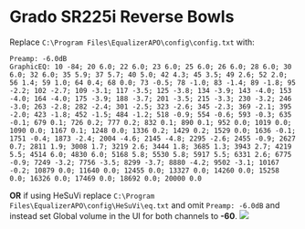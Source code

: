 # Grado SR225i Reverse Bowls
Replace `C:\Program Files\EqualizerAPO\config\config.txt` with:
```
Preamp: -6.0dB
GraphicEQ: 10 -84; 20 6.0; 22 6.0; 23 6.0; 25 6.0; 26 6.0; 28 6.0; 30 6.0; 32 6.0; 35 5.9; 37 5.7; 40 5.0; 42 4.3; 45 3.5; 49 2.6; 52 2.0; 56 1.4; 59 1.0; 64 0.4; 68 0.0; 73 -0.5; 78 -1.0; 83 -1.4; 89 -1.8; 95 -2.2; 102 -2.7; 109 -3.1; 117 -3.5; 125 -3.8; 134 -3.9; 143 -4.0; 153 -4.0; 164 -4.0; 175 -3.9; 188 -3.7; 201 -3.5; 215 -3.3; 230 -3.2; 246 -3.0; 263 -2.8; 282 -2.4; 301 -2.5; 323 -2.6; 345 -2.3; 369 -2.1; 395 -2.0; 423 -1.8; 452 -1.5; 484 -1.2; 518 -0.9; 554 -0.6; 593 -0.3; 635 -0.1; 679 0.1; 726 0.2; 777 0.2; 832 0.1; 890 0.1; 952 0.0; 1019 0.0; 1090 0.0; 1167 0.1; 1248 0.0; 1336 0.2; 1429 0.2; 1529 0.0; 1636 -0.1; 1751 -0.4; 1873 -2.4; 2004 -4.6; 2145 -4.8; 2295 -2.6; 2455 -0.9; 2627 0.7; 2811 1.9; 3008 1.7; 3219 2.6; 3444 1.8; 3685 1.3; 3943 2.7; 4219 5.5; 4514 6.0; 4830 6.0; 5168 5.8; 5530 5.8; 5917 5.5; 6331 2.6; 6775 -0.9; 7249 -3.2; 7756 -3.5; 8299 -3.7; 8880 -4.2; 9502 -3.1; 10167 -0.2; 10879 0.0; 11640 0.0; 12455 0.0; 13327 0.0; 14260 0.0; 15258 0.0; 16326 0.0; 17469 0.0; 18692 0.0; 20000 0.0
```
**OR** if using HeSuVi replace `C:\Program Files\EqualizerAPO\config\HeSuVi\eq.txt` and omit `Preamp: -6.0dB` and instead set Global volume in the UI for both channels to **-60**.
![](https://raw.githubusercontent.com/jaakkopasanen/AutoEq/master/results/Headphone.com/innerfidelity/onear/Grado%20SR225i%20Reverse%20Bowls/Grado%20SR225i%20Reverse%20Bowls.png)
